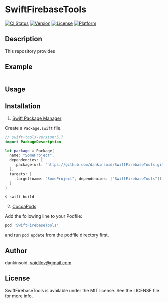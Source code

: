 # SwiftFirebaseTools

[![CI Status](https://img.shields.io/travis/dankinsoid/SwiftFirebaseTools.svg?style=flat)](https://travis-ci.org/dankinsoid/SwiftFirebaseTools)
[![Version](https://img.shields.io/cocoapods/v/SwiftFirebaseTools.svg?style=flat)](https://cocoapods.org/pods/SwiftFirebaseTools)
[![License](https://img.shields.io/cocoapods/l/SwiftFirebaseTools.svg?style=flat)](https://cocoapods.org/pods/SwiftFirebaseTools)
[![Platform](https://img.shields.io/cocoapods/p/SwiftFirebaseTools.svg?style=flat)](https://cocoapods.org/pods/SwiftFirebaseTools)


## Description
This repository provides

## Example

```swift

```
## Usage

 
## Installation

1. [Swift Package Manager](https://github.com/apple/swift-package-manager)

Create a `Package.swift` file.
```swift
// swift-tools-version:5.7
import PackageDescription

let package = Package(
  name: "SomeProject",
  dependencies: [
    .package(url: "https://github.com/dankinsoid/SwiftFirebaseTools.git", from: "0.0.4")
  ],
  targets: [
    .target(name: "SomeProject", dependencies: ["SwiftFirebaseTools"])
  ]
)
```
```ruby
$ swift build
```

2.  [CocoaPods](https://cocoapods.org)

Add the following line to your Podfile:
```ruby
pod 'SwiftFirebaseTools'
```
and run `pod update` from the podfile directory first.

## Author

dankinsoid, voidilov@gmail.com

## License

SwiftFirebaseTools is available under the MIT license. See the LICENSE file for more info.
